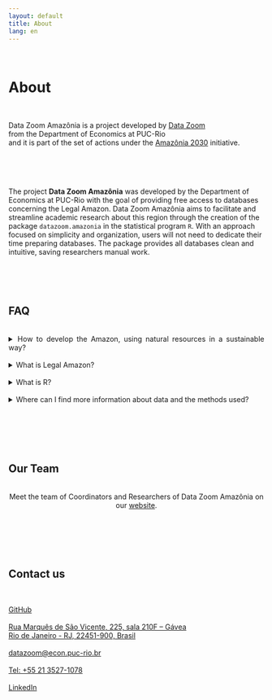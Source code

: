```yaml
---
layout: default
title: About
lang: en
---
```


<link rel="stylesheet" href="style.css">

<br>

<h1 class="title-about">About</h1>

<br>

<div class="capa_sobre">
  <div class="capa_sobre_content">
      <p>Data Zoom Amazônia is a project developed by <a rel="noreferrer noopener" 
        href="http://www.econ.puc-rio.br/datazoom/index.html" 
        target="_blank">Data Zoom</a><br> from the Department of Economics at PUC-Rio<br> and it is part of the set of actions under the <a rel="noreferrer noopener"
        href="https://amazonia2030.org.br/" target="_blank">Amazônia 2030</a> initiative.
      </p>
  </div>  
</div>
<br>
<br>
<br>

<div class="texto_livre">
  <p>The project <strong>Data Zoom Amazônia</strong> was developed by the Department of Economics at PUC-Rio with the goal of providing free access to databases concerning the Legal Amazon. Data Zoom Amazônia aims to facilitate and streamline academic research about this region through the creation of the package <code>datazoom.amazonia</code> in the statistical program <code>R</code>. With an approach focused on simplicity and organization, users will not need to dedicate their time preparing databases. The package provides all databases clean and intuitive, saving researchers manual work.</p>
</div>
<br>
<br>
<br>

<div class="FAQ">
<h2 class="fale_conosco">FAQ</h2></div><br>
<div class="contato" style="text-align:justify">
<details>
  <summary>How to develop the Amazon, using natural resources in a sustainable way?</summary>
  <p><br>To answer this question, four renowned Brazilian research organizations have come together to create the most complete action plan for the Amazon to take a leap in human and economic development while preserving its natural resources by 2030. This is the <a href="https://amazonia2030.org.br/" target="_blank">Amazônia 2030</a>project.<br><br>
    
    The project is a joint initiative of the Institute of Man and of Environment of the Amazon<a href="https://imazon.org.br/en" target="_blank">(Imazon)</a> and the <a href="https://centroamazonia.org.br/" target="_blank">Center for Entrepreneurship of the Amazon</a>, both located in Belém, with the Climate Policy Initiative <a href="https://www.climatepolicyinitiative.org/" target="_blank">(CPI)</a> and the <a href="https://www.econ.puc-rio.br/en" target="_blank">Department of Economics at PUC-Rio</a>, located in Rio de Janeiro.<br><br>
    
    Researchers have generated knowledge from empirical studies, analyzes of the academic literature and documentary consultations, as well as from the experiences of forest peoples, businessmen, entrepreneurs and public agents, among other sources. These documents will gather practical recommendations, which may be used by private and public agents.</p>
</details><br>

<details>
  <summary>What is Legal Amazon?</summary>
  <p><br>The Legal Amazon is an area that encompasses nine states of Brazil belonging to the Amazon basin, established by the federal government by law 1806/1953, bringing together regions with identical characteristics, with the aim of better planning the socioeconomic development of the Amazon region.</p>
</details><br>
    
<details>
  <summary>What is R?</summary>
  <p><br>O <strong>R</strong> is a free and collaborative statistical and graphical programming language that specializes in data manipulation, analysis and visualization. The <strong>R</strong> community is noticeably active generating functions through so-called packages. <code>datazoom.amazonia</code> is a package in <strong>R</strong> that aims to facilitate the download and cleaning of data about the Brazilian Amazon.</p>
</details><br>

<details>
  <summary>Where can I find more information about data and the methods used?</summary>
  <p><br>Learn more information about the methods used by our full <a href="{{ site.baseurl }}/en/codigos-e-dados">documentation</a>, or our <a href="https://github.com/datazoompuc/" target="_blank">GitHub</a>.</p>
</details><br>

</div>


<br>
<br>
<br>
<br>


<h2 class="fale_conosco">Our Team</h2><br>
<div class="contato" style="text-align:center">Meet the team of Coordinators and Researchers of Data Zoom Amazônia on our <a href="https://www.econ.puc-rio.br/datazoom/english/equipe.html" target=_blank>website</a>.
</div>


<br>
<br>
<br>
<br>
<br>


<h2 class="fale_conosco">Contact us</h2><br>

<div class=contato>
  <p><a href="https://github.com/datazoompuc" target="_blank" rel="noreferrer noopener">GitHub</a><br><br>
    <a rel="noreferrer noopener" href="https://goo.gl/maps/9boi7X8siQfE3j8DA" data-type="URL" data-id="https://goo.gl/maps/9boi7X8siQfE3j8DA" target="_blank">
    Rua Marquês de São Vicente, 225, sala 210F &#8211; Gávea<br>
    Rio de Janeiro - RJ, 22451-900, Brasil</a><br><br>
    <a href="mailto:datazoom@econ.puc-rio.br">datazoom@econ.puc-rio.br</a><br><br>
    <a href="tel:+552135271078">Tel: +55 21 3527-1078</a><br><br>
    <a href="https://www.linkedin.com/company/data-zoom/" target="_blank" rel="noreferrer noopener">LinkedIn</a>
  </p>

<br>
<br>
<br>
<br>
